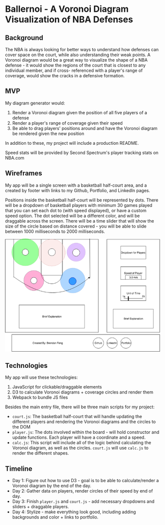 # Ballernoi - A Voronoi Diagram Visualization of NBA Defenses

## Background
The NBA is always looking for better ways to understand how defenses can cover
space on the court, while also understanding their weak points. A Voronoi diagram
would be a great way to visualize the shape of a NBA defense - it would show
the regions of the court that is closest to any individual member, and if cross-
referenced with a player's range of coverage, would show the cracks in a defensive formation.

## MVP
My diagram generator would:

1. Render a Voronoi diagram given the position of all five players of a defense
2. Render a player's range of coverage given their speed
3. Be able to drag players' positions around and have the Voronoi diagram be rendered given the new position

In addition to these, my project will include a production README.

Speed stats will be provided by Second Spectrum's player tracking stats on NBA.com

## Wireframes
My app will be a single screen with a basketball half-court area,
and a created by footer with links to my Github, Portfolio, and LinkedIn pages.

Positions inside the basketball half-court will be represented by dots.
There will be a dropdown of basketball players with minimum 30 games played
that you can set each dot to (with speed displayed), or have a custom speed option.
The dot selected will be a different color, and will be draggable across the screen.
There will be a time slider that will show the size of the circle based on distance
covered - you will be able to slide between 1000 milliseconds to 2000 milliseconds.

![Wireframe](./assets/wireframe.png)

## Technologies
My app will use these technologies:

1. JavaScript for clickable/draggable elements
2. D3 to calculate Voronoi diagrams + coverage circles and render them
3. Webpack to bundle JS files

Besides the main entry file, there will be three main scripts for my project:

* `court.js`: The basketball half-court that will handle updating the different players
and rendering the Voronoi diagrams and the circles to the DOM
* `player.js`: The dots involved within the board - will hold constructor and update
functions. Each player will have a coordinate and a speed.
* `calc.js`: This script will include all of the logic behind calculating the Voronoi diagram,
as well as the circles. `court.js` will use `calc.js` to render the different shapes.

## Timeline
- Day 1: Figure out how to use D3 - goal is to be able to calculate/render a Voronoi diagram by the end of the day.
- Day 2: Gather data on players, render circles of their speed by end of day.
- Day 3: Finish `player.js` and `court.js` - add necessary dropdowns and sliders + draggable players.
- Day 4: Stylize - make everything look good, including adding backgrounds and color + links to portfolio.
